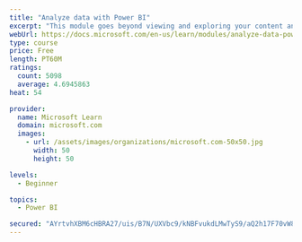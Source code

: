 ```yaml
---
title: "Analyze data with Power BI"
excerpt: "This module goes beyond viewing and exploring your content and explains how to interact with it by working with reports and dashboards to uncover and share new business insights."
webUrl: https://docs.microsoft.com/en-us/learn/modules/analyze-data-power-bi/
type: course
price: Free
length: PT60M
ratings:
  count: 5098
  average: 4.6945863
heat: 54

provider:
  name: Microsoft Learn
  domain: microsoft.com
  images:
    - url: /assets/images/organizations/microsoft.com-50x50.jpg
      width: 50
      height: 50

levels:
  - Beginner

topics:
  - Power BI

secured: "AYrtvhXBM6cHBRA27/uis/B7N/UXVbc9/kNBFvukdLMwTyS9/aQ2h17F70vW8o3UUxXw0xpAULq3LVmbmWTbmC0v/iCcHO/btdKi8O7LBYEQQ25ngdTU1MRJTbAB/Fodmbn3iQxj4tai4pMYdLPfc0ZNajOwxlw225rvAnxnyWqLUwNV1pNAFIuYBk4mKR9T7uQA4RQN7ulqg5QVS/b2j9sWG0nOGL13O9qThjlZ5D9EdMTw3gg3NIZBVgC5Al/5yE1WrwbnsZqQt9kyts0S/ULcPkf8aaI+ohx8bVF1dskvEkA3sj2lHeHXRGpcwamyyJ8Krwgem1r7725QgpsTpgiVsJ3zJX2JsAVrzlorhhvnSrXCJI0LFgo6gKHUv19Hqz8dExLx5ETQqKagRsdIvcfdiuZ/tnOa3qtNx5PQCnM=;NTK19kMI9fhEnoMN6Nu+Qg=="
---
```


